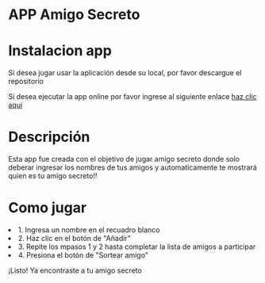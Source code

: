 # APP Amigo Secreto

<h1>Instalacion app</h1>
<p>Si desea jugar usar la aplicación desde su local, por favor descargue el repositorio</p>
<p>Si desea ejecutar la app online por favor ingrese al siguiente enlace <a href="https://cristianc11.github.io/amigo_secreto/index.html" target="_blank">haz clic aqui</a></p>

<h1>Descripción</h1>
<p>Esta app fue creada con el objetivo de jugar amigo secreto donde solo deberar ingresar los nombres de tus amigos y automaticamente te mostrará quien es tu amigo secreto!! </p>

<h1>Como jugar</h1>
<li>1. Ingresa un nombre en el recuadro blanco</li>
<li>2. Haz clic en el botón de "Añadir"</li>
<li>3. Repite los mpasos 1 y 2 hasta completar la lista de amigos a participar</li>
<li>4. Presiona el botón de "Sortear amigo"</li>

<p>¡Listo! Ya encontraste a tu amigo secreto</p>
